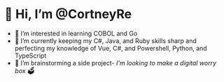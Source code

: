 # 👋 Hi, I’m @CortneyRe
- 👀 I’m interested in learning COBOL and Go
- 🌱 I’m currently keeping my C#, Java, and Ruby skills sharp and perfecting my knowledge of Vue, C#, and Powershell, Python, and TypeScript
- 💞️ I’m brainstorming a side project- _I'm looking to make a digital worry box 🗳_

<!---
- 📫 How to reach me ...
CortneyRe/CortneyRe is a ✨ special ✨ repository because its `README.md` (this file) appears on your GitHub profile.
You can click the Preview link to take a look at your changes.
--->

